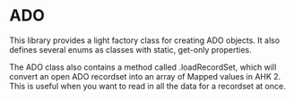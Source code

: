 # ADO
This library provides a light factory class for creating ADO objects. It also defines several enums as classes with static, get-only properties.

The ADO class also contains a method called .loadRecordSet, which will convert an open ADO recordset into an array of Mapped values in AHK 2.
This is useful when you want to read in all the data for a recordset at once.
